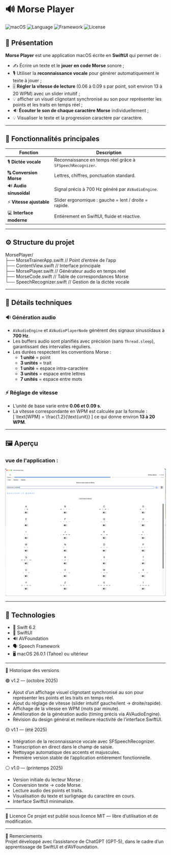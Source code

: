 # 🔊 Morse Player

![macOS](https://img.shields.io/badge/macOS-26.0.1+-blue?logo=apple&logoColor=white)
![Language](https://img.shields.io/badge/Swift-6.2-orange)
![Framework](https://img.shields.io/badge/SwiftUI-%E2%9D%A4%EF%B8%8F-lightgrey)
![License](https://img.shields.io/badge/license-MIT-green)

## 🧭 Présentation

**Morse Player** est une application macOS écrite en **SwiftUI** qui permet de :
- ✍️ Écrire un texte et le **jouer en code Morse** sonore ;
- 🎙️ Utiliser la **reconnaissance vocale** pour générer automatiquement le texte à jouer ;
- 🎚️ **Régler la vitesse de lecture** (0.06 à 0.09 s par point, soit environ 13 à 20 WPM) avec un slider intuitif ;
- 💡 afficher un visuel clignotant synchronisé au son pour représenter les points et les traits en temps réel ;
- 🔉 **Écouter le son de chaque caractère Morse** individuellement ;
- 💡 Visualiser le texte et la progression caractère par caractère.

---

## 🧩 Fonctionnalités principales

| Fonction | Description |
|-----------|-------------|
| 🎙️ **Dictée vocale** | Reconnaissance en temps réel grâce à `SFSpeechRecognizer`. |
| 🔠 **Conversion Morse** | Lettres, chiffres, ponctuation standard. |
| 🔊 **Audio sinusoïdal** | Signal précis à 700 Hz généré par `AVAudioEngine`. |
| ⚡ **Vitesse ajustable** | Slider ergonomique : gauche = lent / droite = rapide. |
| 💻 **Interface moderne** | Entièrement en SwiftUI, fluide et réactive. |

---

## ⚙️ Structure du projet

MorsePlayer/  
├── MorseTrainerApp.swift // Point d’entrée de l’app  
├── ContentView.swift // Interface principale  
├── MorsePlayer.swift // Générateur audio en temps réel  
├── MorseCode.swift // Table de correspondances Morse  
└── SpeechRecognizer.swift // Gestion de la dictée vocale  


---

## 🧠 Détails techniques

### 🔉 Génération audio
- `AVAudioEngine` et `AVAudioPlayerNode` génèrent des signaux sinusoïdaux à **700 Hz**.
- Les buffers audio sont planifiés avec précision (sans `Thread.sleep`), garantissant des intervalles réguliers.
- Les durées respectent les conventions Morse :  
  - **1 unité** = point  
  - **3 unités** = trait  
  - **1 unité** = espace intra-caractère  
  - **3 unités** = espace entre lettres  
  - **7 unités** = espace entre mots  

### ⚡ Réglage de vitesse
- L’unité de base varie entre **0.06 et 0.09 s**.  
- La vitesse correspondante en WPM est calculée par la formule :  
  \[
  \text{WPM} = \frac{1.2}{\text{unit}}
  \]
  ce qui donne environ **13 à 20 WPM**.

---

## 🖼️ Aperçu

### vue de l'application :
![Vue](Assets/Capture.png)

---

## 🧰 Technologies

- 🧱 Swift 6.2  
- 🎨 SwiftUI  
- 🔊 AVFoundation  
- 🗣️ Speech Framework  
- 🖥️ macOS 26.0.1 (Tahoe) ou ultérieur  

---

🧾 Historique des versions

🟢 v1.2 — (octobre 2025)
- Ajout d’un affichage visuel clignotant synchronisé au son pour représenter les points et les traits en temps réel. 
- Ajout du réglage de vitesse (slider intuitif gauche/lent → droite/rapide).
- Affichage de la vitesse en WPM (mots par minute).
- Amélioration de la génération audio (timing précis via AVAudioEngine).
- Révision du design général et meilleure réactivité de l’interface SwiftUI.
  
🟡 v1.1 — (été 2025)
- Intégration de la reconnaissance vocale avec SFSpeechRecognizer.
- Transcription en direct dans le champ de saisie.
- Nettoyage automatique des accents et majuscules.
- Première version stable de l’application entièrement fonctionnelle.
  
⚪ v1.0 — (printemps 2025)
- Version initiale du lecteur Morse :
- Conversion texte → code Morse.
- Lecture audio des points et traits.
- Visualisation du texte et surlignage du caractère en cours.
- Interface SwiftUI minimaliste.

---

🪪 Licence
Ce projet est publié sous licence MIT — libre d’utilisation et de modification.

---

💬 Remerciements   
Projet développé avec l’assistance de ChatGPT (GPT-5), dans le cadre d’un apprentissage de SwiftUI et d’AVFoundation.
